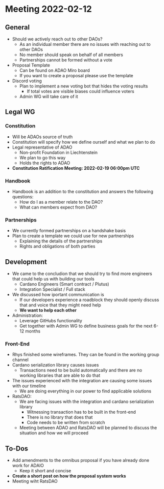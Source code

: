 # Meeting 2022-02-12

## General

* Should we actively reach out to other DAOs?
  * As an individual member there are no issues with reaching out to other DAOs
  * No member should speak on behalf of all members
  * Partnerships cannot be formed without a vote
* Proposal Template
  * Can be found on ADAO Miro board
  * If you want to create a proposal please use the template
* Discord voting
  * Plan to implement a new voting bot that hides the voting results
    * If total votes are visible biases could influence voters
  * Admin WG will take care of it
## Legal WG 
### Constitution
*	Will be ADAOs source of truth
* Constitution will specify	how we define ourself and what we plan to do
* Legal representative of ADAO
  * Non-profit Foundation in Liechtenstein
  * We plan to go this way 
  * Holds the rights to ADAO
* **Constitution Ratification Meeting: 2022-02-19 06:00pm UTC**
### Handbook
* Handbook is an addition to the constitution and answers the following questions:
  * How do I as a member relate to the DAO?
  * What can members expect from DAO?

### Partnerships
* We currently formed partnerships on a handshake basis
* Plan to create a template we could use for new partnerships
  * Explaining the details of the partnerships
  * Rights and obligations of both parties


## Development

* We came to the concludion that we should try to find more engineers that could help us with building our tools
  * Cardano Engineers (Smart contract / Plutus)
  * Integration Specialist / Full stack  
* We discussed how iportant communication is
  * If our developers experience a roadblock they should openly discuss that and voice that they might need help
  * **We want to help each other**
* Administration:
  * Leverage GitHubs functionality
  * Get together with Admin WG to define business goals for the next 6-12 months

### Front-End 

* Rhys finished some wireframes. They can be found in the working group channel
* Cardano serialization library causes issues
  * Transactions need to be build automatically and there are no working libraries that are able to do that
* The issues experienced with the integration are causing some issues with our timeline 
  * We are doing everything in our power to find applicable solutions
* RatsDAO:
  * We are facing issues with the integration and cardano serialization library
    * Witnessing transaction has to be built in the front-end  
    * There is no library that does that
    * Code needs to be written from scratch
  * Meeting between ADAO and RatsDAO will be planned to discuss the situation and how we will proceed

## To-Dos
* Add amendments to the omnibus proposal if you have already done work for ADAIO
  * Keep it short and concise
* **Create a short post on how the proposal system works**
* Meeting wiht RatsDAO
